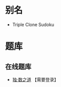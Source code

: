# 别名
- Triple Clone Sudoku

# 题库

## 在线题库
- [独·数之道](http://www.sudokufans.org.cn/lx/game.index.php?type=cp) 【需要登录】